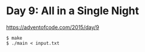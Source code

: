 # Day 9: All in a Single Night

<https://adventofcode.com/2015/day/9>

```shell
$ make
$ ./main < input.txt
```
